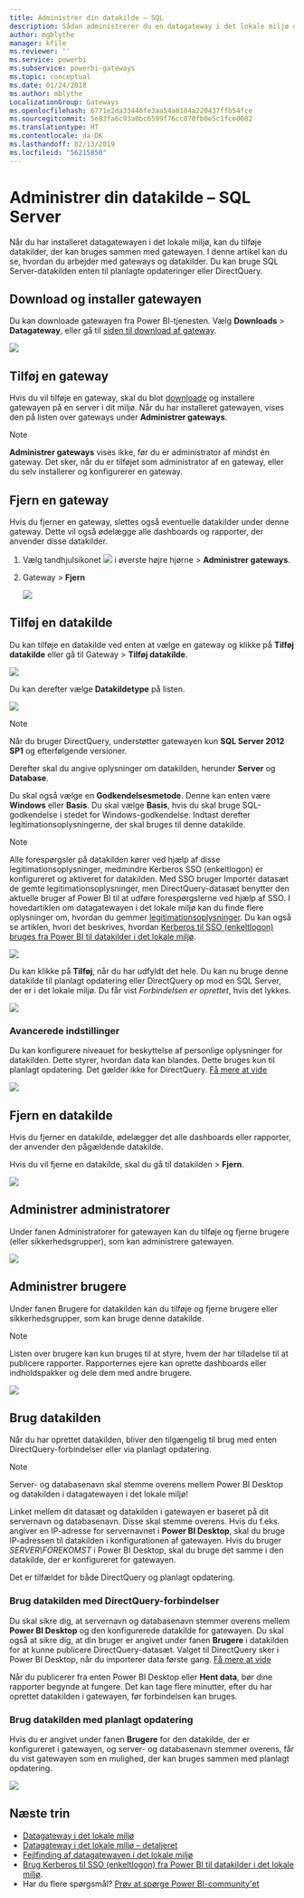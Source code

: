 ```yaml
---
title: Administrer din datakilde – SQL
description: Sådan administrerer du en datagateway i det lokale miljø og de datakilder, der hører til denne gateway.
author: mgblythe
manager: kfile
ms.reviewer: ''
ms.service: powerbi
ms.subservice: powerbi-gateways
ms.topic: conceptual
ms.date: 01/24/2018
ms.author: mblythe
LocalizationGroup: Gateways
ms.openlocfilehash: 6771e2da33448fe3aa54a0184a220437ffb54fce
ms.sourcegitcommit: 5e83fa6c93a0bc6599f76cc070fb0e5c1fce0082
ms.translationtype: HT
ms.contentlocale: da-DK
ms.lasthandoff: 02/13/2019
ms.locfileid: "56215850"
---
```

# <a name="manage-your-data-source---sql-server"></a>Administrer din datakilde – SQL Server
Når du har installeret datagatewayen i det lokale miljø, kan du tilføje datakilder, der kan bruges sammen med gatewayen. I denne artikel kan du se, hvordan du arbejder med gateways og datakilder. Du kan bruge SQL Server-datakilden enten til planlagte opdateringer eller DirectQuery.

## <a name="download-and-install-the-gateway"></a>Download og installer gatewayen
Du kan downloade gatewayen fra Power BI-tjenesten. Vælg **Downloads** > **Datagateway**, eller gå til [siden til download af gateway](https://go.microsoft.com/fwlink/?LinkId=698861).

![](media/service-gateway-enterprise-manage-sql/powerbi-download-data-gateway.png)

## <a name="add-a-gateway"></a>Tilføj en gateway
Hvis du vil tilføje en gateway, skal du blot [downloade](https://go.microsoft.com/fwlink/?LinkId=698861) og installere gatewayen på en server i dit miljø. Når du har installeret gatewayen, vises den på listen over gateways under **Administrer gateways**.

> [!NOTE]
> **Administrer gateways** vises ikke, før du er administrator af mindst én gateway. Det sker, når du er tilføjet som administrator af en gateway, eller du selv installerer og konfigurerer en gateway.
> 
> 

## <a name="remove-a-gateway"></a>Fjern en gateway
Hvis du fjerner en gateway, slettes også eventuelle datakilder under denne gateway.  Dette vil også ødelægge alle dashboards og rapporter, der anvender disse datakilder.

1. Vælg tandhjulsikonet ![](media/service-gateway-enterprise-manage-sql/pbi_gearicon.png) i øverste højre hjørne > **Administrer gateways**.
2. Gateway > **Fjern**
   
   ![](media/service-gateway-enterprise-manage-sql/datasourcesettings7.png)

## <a name="add-a-data-source"></a>Tilføj en datakilde
Du kan tilføje en datakilde ved enten at vælge en gateway og klikke på **Tilføj datakilde** eller gå til Gateway > **Tilføj datakilde**.

![](media/service-gateway-enterprise-manage-sql/datasourcesettings1.png)

Du kan derefter vælge **Datakildetype** på listen.

![](media/service-gateway-enterprise-manage-sql/datasourcesettings2.png)

> [!NOTE]
> Når du bruger DirectQuery, understøtter gatewayen kun **SQL Server 2012 SP1** og efterfølgende versioner.
> 
> 

Derefter skal du angive oplysninger om datakilden, herunder **Server** og **Database**.  

Du skal også vælge en **Godkendelsesmetode**.  Denne kan enten være **Windows** eller **Basis**.  Du skal vælge **Basis**, hvis du skal bruge SQL-godkendelse i stedet for Windows-godkendelse. Indtast derefter legitimationsoplysningerne, der skal bruges til denne datakilde.

> [!NOTE]
> Alle forespørgsler på datakilden kører ved hjælp af disse legitimationsoplysninger, medmindre Kerberos SSO (enkeltlogon) er konfigureret og aktiveret for datakilden. Med SSO bruger Importér datasæt de gemte legitimationsoplysninger, men DirectQuery-datasæt benytter den aktuelle bruger af Power BI til at udføre forespørgslerne ved hjælp af SSO. I hovedartiklen om datagatewayen i det lokale miljø kan du finde flere oplysninger om, hvordan du gemmer [legitimationsoplysninger](service-gateway-onprem.md#credentials). Du kan også se artiklen, hvori det beskrives, hvordan [Kerberos til SSO (enkeltlogon) bruges fra Power BI til datakilder i det lokale miljø](service-gateway-sso-kerberos.md).
> 
> 

![](media/service-gateway-enterprise-manage-sql/datasourcesettings3.png)

Du kan klikke på **Tilføj**, når du har udfyldt det hele.  Du kan nu bruge denne datakilde til planlagt opdatering eller DirectQuery op mod en SQL Server, der er i det lokale miljø. Du får vist *Forbindelsen er oprettet*, hvis det lykkes.

![](media/service-gateway-enterprise-manage-sql/datasourcesettings4.png)

### <a name="advanced-settings"></a>Avancerede indstillinger
Du kan konfigurere niveauet for beskyttelse af personlige oplysninger for datakilden. Dette styrer, hvordan data kan blandes. Dette bruges kun til planlagt opdatering. Det gælder ikke for DirectQuery. [Få mere at vide](https://support.office.com/article/Privacy-levels-Power-Query-CC3EDE4D-359E-4B28-BC72-9BEE7900B540)

![](media/service-gateway-enterprise-manage-sql/datasourcesettings9.png)

## <a name="remove-a-data-source"></a>Fjern en datakilde
Hvis du fjerner en datakilde, ødelægger det alle dashboards eller rapporter, der anvender den pågældende datakilde.  

Hvis du vil fjerne en datakilde, skal du gå til datakilden > **Fjern**.

![](media/service-gateway-enterprise-manage-sql/datasourcesettings6.png)

## <a name="manage-administrators"></a>Administrer administratorer
Under fanen Administratorer for gatewayen kan du tilføje og fjerne brugere (eller sikkerhedsgrupper), som kan administrere gatewayen.

![](media/service-gateway-enterprise-manage-sql/datasourcesettings8.png)

## <a name="manage-users"></a>Administrer brugere
Under fanen Brugere for datakilden kan du tilføje og fjerne brugere eller sikkerhedsgrupper, som kan bruge denne datakilde.

> [!NOTE]
> Listen over brugere kan kun bruges til at styre, hvem der har tilladelse til at publicere rapporter. Rapporternes ejere kan oprette dashboards eller indholdspakker og dele dem med andre brugere.
> 
> 

![](media/service-gateway-enterprise-manage-sql/datasourcesettings5.png)

## <a name="using-the-data-source"></a>Brug datakilden
Når du har oprettet datakilden, bliver den tilgængelig til brug med enten DirectQuery-forbindelser eller via planlagt opdatering.

> [!NOTE]
> Server- og databasenavn skal stemme overens mellem Power BI Desktop og datakilden i datagatewayen i det lokale miljø!
> 
> 

Linket mellem dit datasæt og datakilden i gatewayen er baseret på dit servernavn og databasenavn. Disse skal stemme overens. Hvis du f.eks. angiver en IP-adresse for servernavnet i **Power BI Desktop**, skal du bruge IP-adressen til datakilden i konfigurationen af gatewayen. Hvis du bruger *SERVER\FOREKOMST* i Power BI Desktop, skal du bruge det samme i den datakilde, der er konfigureret for gatewayen.

Det er tilfældet for både DirectQuery og planlagt opdatering.

### <a name="using-the-data-source-with-directquery-connections"></a>Brug datakilden med DirectQuery-forbindelser
Du skal sikre dig, at servernavn og databasenavn stemmer overens mellem **Power BI Desktop** og den konfigurerede datakilde for gatewayen. Du skal også at sikre dig, at din bruger er angivet under fanen **Brugere** i datakilden for at kunne publicere DirectQuery-datasæt. Valget til DirectQuery sker i Power BI Desktop, når du importerer data første gang. [Få mere at vide](desktop-use-directquery.md)

Når du publicerer fra enten Power BI Desktop eller **Hent data**, bør dine rapporter begynde at fungere. Det kan tage flere minutter, efter du har oprettet datakilden i gatewayen, før forbindelsen kan bruges.

### <a name="using-the-data-source-with-scheduled-refresh"></a>Brug datakilden med planlagt opdatering
Hvis du er angivet under fanen **Brugere** for den datakilde, der er konfigureret i gatewayen, og server- og databasenavn stemmer overens, får du vist gatewayen som en mulighed, der kan bruges sammen med planlagt opdatering.

![](media/service-gateway-enterprise-manage-sql/powerbi-gateway-enterprise-schedule-refresh.png)

## <a name="next-steps"></a>Næste trin
* [Datagateway i det lokale miljø](service-gateway-onprem.md)  
* [Datagateway i det lokale miljø – detaljeret](service-gateway-onprem-indepth.md)  
* [Fejlfinding af datagatewayen i det lokale miljø](service-gateway-onprem-tshoot.md)
* [Brug Kerberos til SSO (enkeltlogon) fra Power BI til datakilder i det lokale miljø](service-gateway-sso-kerberos.md). 
* Har du flere spørgsmål? [Prøv at spørge Power BI-community'et](http://community.powerbi.com/)

